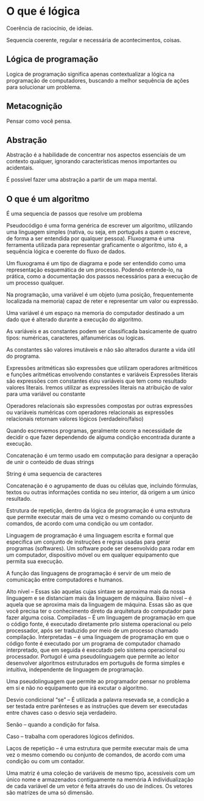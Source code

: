 ﻿# O que é lógica

Coerência de raciocínio, de ideias.

Sequencia coerente, regular e necessária de acontecimentos, coisas.

## Lógica de programação

 
Logica de programação significa apenas contextualizar a lógica na programação de computadores, buscando a melhor sequência de ações para solucionar um problema.

## Metacognição

Pensar como você pensa.

## Abstração

Abstração é a habilidade de concentrar nos aspectos essenciais de um contexto qualquer, ignorando características menos importantes ou acidentais.

É possível fazer uma abstração a partir de um mapa mental.

## O que é um algoritmo

É uma sequencia de passos que resolve um problema

Pseudocódigo é uma forma genérica de escrever um algoritmo, utilizando uma linguagem simples (nativa, ou seja, em português a quem o escreve, de forma a ser entendida por qualquer pessoa). 
Fluxograma é uma ferramenta utilizada para representar graficamente o algoritmo, isto é, a sequência lógica e coerente do fluxo de dados. 

Um fluxograma é um tipo de diagrama e pode ser entendido como uma representação esquemática de um processo. Podendo entende-lo, na prática, como a documentação dos passos necessários para a execução de um processo qualquer.

Na programação, uma variável é um objeto (uma posição, frequentemente localizada na memoria) capaz de reter e representar um valor ou expressão.

Uma variável é um espaço na memoria do computador destinado a um dado que é alterado durante a execução do algoritmo.

As variáveis e as constantes podem ser classificada basicamente de quatro tipos: numéricas, caracteres, alfanuméricas ou logicas.

As constantes são valores imutáveis e não são alterados durante a vida útil do programa.

Expressões aritméticas são expressões que utilizam operadores aritméticos e funções aritméticas envolvendo constantes e variáveis 
Expressões literais são expressões com constantes e\ou variáveis que tem como resultado valores literais. Iremos utilizar as expressões literais na atribuição de valor para uma variável ou constante

Operadores relacionais são expressões compostas por outras expressões ou variáveis numéricas com operadores relacionais as expressões relacionais retornam valores lógicos (verdadeiro/falso)

Quando escrevemos programas, geralmente ocorre a necessidade de decidir o que fazer dependendo de alguma condição encontrada durante a execução.

Concatenação é um termo usado em computação para designar a operação de unir o conteúdo de duas strings

String é uma sequencia de caracteres 

Concatenação é o agrupamento de duas ou células que, incluindo fórmulas, textos ou outras informações contida no seu interior, dá origem a um único resultado. 

Estrutura de repetição, dentro da lógica de programação é uma estrutura que permite executar mais de uma vez o mesmo comando ou conjunto de comandos, de acordo com uma condição ou um contador. 

Linguagem de programação é uma linguagem escrita e formal que especifica um conjunto de instruções e regras usadas para gerar programas (softwares). Um software pode ser desenvolvido para rodar em um computador, dispositivo móvel ou em qualquer equipamento que permita sua execução. 

A função das linguagens de programação é servir de um meio de comunicação entre computadores e humanos.

Alto nível – Essas são aquelas cujas sintaxe se aproxima mais da nossa linguagem e se distanciam mais da linguagem de máquina. 
Baixo nível – é aquela que se aproxima mais da linguagem de máquina. Essas são as que você precisa ter o conhecimento direto da arquitetura do computador para fazer alguma coisa.
Compiladas – É um linguagem de programação em que o código fonte, é executado diretamente prlo sistema operacional ou pelo processador, após ser traduzido por meio de um processo chamado compilação. 
Interpretadas – é uma linguagem de programação em que o código fonte é executado por um programa de computador chamado interpretado, que em seguida é executado pelo sistema operacional ou processador. 
Portugol é uma pseudolinguagem que permite ao leitor desenvolver algoritmos estruturados em português de forma simples e intuitiva, independente de linguagem de programação. 

Uma pseudolinguagem que permite ao programador pensar no problema em si e não no equipamento que irá excutar o algoritmo. 

Desvio condicional “se” – É utilizada a palavra resevada se, a condição a ser testada entre parênteses e as instruções que devem ser executadas entre chaves caso o desvio seja verdadeiro.

Senão – quando a condição for falsa.

Caso – trabalha com operadores lógicos definidos.


Laços de repetição – é uma estrutura que permite executar mais de uma vez o mesmo comendo ou conjunto de comandos, de acordo com uma condição ou com um contador. 

Uma matriz é uma coleção de variáveis de mesmo tipo, acessíveis com um único nome e armazenados contiguamente na memória 
A individualização de cada variável de um vetor é feita através do uso de índices.
Os vetores são matrizes de uma só dimensão. 
